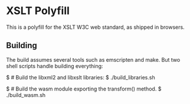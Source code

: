 # XSLT Polyfill

This is a polyfill for the XSLT W3C web standard, as shipped in browsers.

## Building

The build assumes several tools such as emscripten and make. But two shell
scripts handle building everything:

$ # Build the libxml2 and libxslt libraries:
$ ./build_libraries.sh

$ # Build the wasm module exporting the transform() method.
$ ./build_wasm.sh
